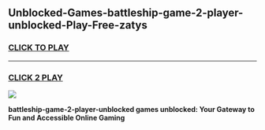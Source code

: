 
## Unblocked-Games-battleship-game-2-player-unblocked-Play-Free-zatys
<h3>
<a href="https://premium76.site?title=battleship-game-2-player-unblocked&ref=10A">CLICK TO PLAY</a></h3>
<hr>

<h3>
<a href="https://premium76.site?title=battleship-game-2-player-unblocked&ref=10A">CLICK 2 PLAY</a>
  
</h3>

<a href="https://premium76.site?title=battleship-game-2-player-unblocked&ref=10A"><img src="https://clearcache.store/games.png"></a>


**battleship-game-2-player-unblocked games unblocked: Your Gateway to Fun and Accessible Online Gaming**
